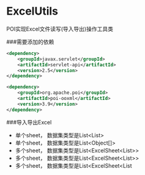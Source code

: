 # ExcelUtils

POI实现Excel文件读写(导入导出)操作工具类

###需要添加的依赖
```xml
<dependency>
    <groupId>javax.servlet</groupId>
    <artifactId>servlet-api</artifactId>
    <version>2.5</version>
</dependency>
```
```xml
<dependency>
    <groupId>org.apache.poi</groupId>
    <artifactId>poi-ooxml</artifactId>
    <version>3.9</version>
</dependency>
```

###导入导出Excel
- 单个sheet， 数据集类型是List<List<Object>>
- 单个sheet， 数据集类型是List<Object[]>
- 多个sheet， 数据集类型是List<ExcelSheet<List<Object>>>
- 多个sheet， 数据集类型是List<ExcelSheet<List<Object>>>
- 多个sheet， 数据集类型是List<ExcelSheet<List<Object>>>, 支持大数据量


